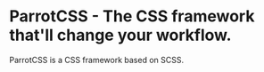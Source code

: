 # ParrotCSS - The CSS framework that'll change your workflow.

ParrotCSS is a CSS framework based on SCSS.
